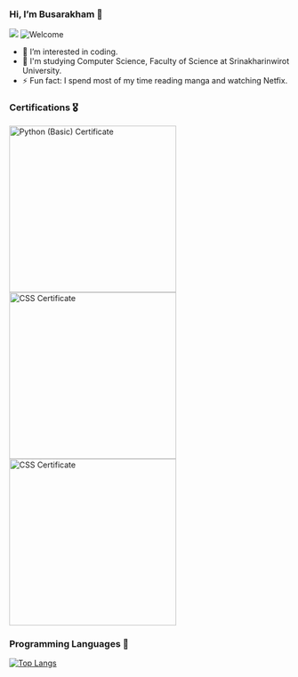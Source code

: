 ### Hi, I’m Busarakham 👋
![](https://komarev.com/ghpvc/?username=Toffy2666&color=red)
<img src="https://i.imgur.com/V21o7vV.png" alt="Welcome" />

- 👀 I’m interested in coding.
- 🌱 I'm studying Computer Science, Faculty of Science at Srinakharinwirot University.
- ⚡ Fun fact: I spend most of my time reading manga and watching Netfix.


### Certifications 🎖️
<img src="https://i.imgur.com/cznDiPI.jpg" align="left" width="300px" alt="Python (Basic) Certificate" />
<img src="https://i.imgur.com/VPC9rpk.png" width="300px" alt="CSS Certificate" />
<img src="https://i.imgur.com/FaszgkE.png" width="300px" alt="CSS Certificate" /> 


### Programming Languages 🚀
[![Top Langs](https://github-readme-stats-sigma-five.vercel.app/api/top-langs/?username=Toffy266&layout=compact&theme=radical)](https://github.com/anuraghazra/github-readme-stats-sigma-five)

<!---
Toffy266/Toffy266 is a ✨ special ✨ repository because its `README.md` (this file) appears on your GitHub profile.
You can click the Preview link to take a look at your changes.
--->
